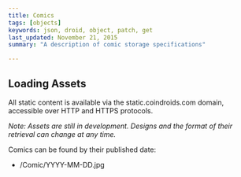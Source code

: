 ```yaml
---
title: Comics
tags: [objects]
keywords: json, droid, object, patch, get
last_updated: November 21, 2015
summary: "A description of comic storage specifications"

---
```


## Loading Assets

All static content is available via the static.coindroids.com domain, accessible over HTTP and HTTPS protocols.

_Note: Assets are still in development. Designs and the format of their retrieval can change at any time._
  

Comics can be found by their published date:

* /Comic/YYYY-MM-DD.jpg




